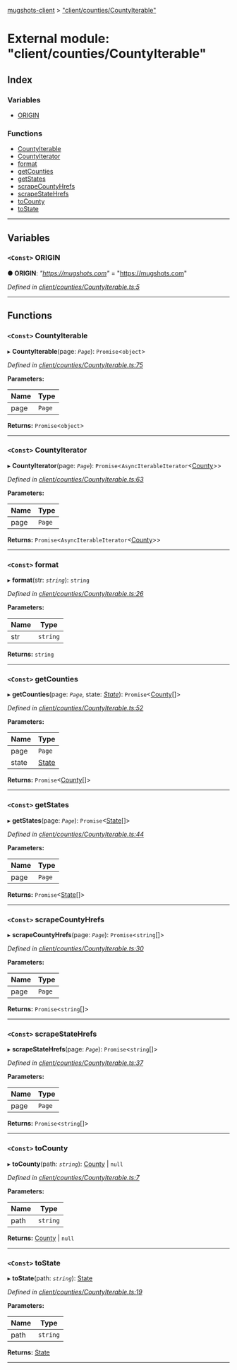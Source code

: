 [mugshots-client](../README.md) > ["client/counties/CountyIterable"](../modules/_client_counties_countyiterable_.md)

# External module: "client/counties/CountyIterable"

## Index

### Variables

* [ORIGIN](_client_counties_countyiterable_.md#origin)

### Functions

* [CountyIterable](_client_counties_countyiterable_.md#countyiterable)
* [CountyIterator](_client_counties_countyiterable_.md#countyiterator)
* [format](_client_counties_countyiterable_.md#format)
* [getCounties](_client_counties_countyiterable_.md#getcounties)
* [getStates](_client_counties_countyiterable_.md#getstates)
* [scrapeCountyHrefs](_client_counties_countyiterable_.md#scrapecountyhrefs)
* [scrapeStateHrefs](_client_counties_countyiterable_.md#scrapestatehrefs)
* [toCounty](_client_counties_countyiterable_.md#tocounty)
* [toState](_client_counties_countyiterable_.md#tostate)

---

## Variables

<a id="origin"></a>

### `<Const>` ORIGIN

**● ORIGIN**: *"https://mugshots.com"* = "https://mugshots.com"

*Defined in [client/counties/CountyIterable.ts:5](https://github.com/agaricide/mugshots-client/blob/101dc0c/src/client/counties/CountyIterable.ts#L5)*

___

## Functions

<a id="countyiterable"></a>

### `<Const>` CountyIterable

▸ **CountyIterable**(page: *`Page`*): `Promise`<`object`>

*Defined in [client/counties/CountyIterable.ts:75](https://github.com/agaricide/mugshots-client/blob/101dc0c/src/client/counties/CountyIterable.ts#L75)*

**Parameters:**

| Name | Type |
| ------ | ------ |
| page | `Page` |

**Returns:** `Promise`<`object`>

___
<a id="countyiterator"></a>

### `<Const>` CountyIterator

▸ **CountyIterator**(page: *`Page`*): `Promise`<`AsyncIterableIterator`<[County](../interfaces/_client_types_county_.county.md)>>

*Defined in [client/counties/CountyIterable.ts:63](https://github.com/agaricide/mugshots-client/blob/101dc0c/src/client/counties/CountyIterable.ts#L63)*

**Parameters:**

| Name | Type |
| ------ | ------ |
| page | `Page` |

**Returns:** `Promise`<`AsyncIterableIterator`<[County](../interfaces/_client_types_county_.county.md)>>

___
<a id="format"></a>

### `<Const>` format

▸ **format**(str: *`string`*): `string`

*Defined in [client/counties/CountyIterable.ts:26](https://github.com/agaricide/mugshots-client/blob/101dc0c/src/client/counties/CountyIterable.ts#L26)*

**Parameters:**

| Name | Type |
| ------ | ------ |
| str | `string` |

**Returns:** `string`

___
<a id="getcounties"></a>

### `<Const>` getCounties

▸ **getCounties**(page: *`Page`*, state: *[State](../interfaces/_client_types_state_.state.md)*): `Promise`<[County](../interfaces/_client_types_county_.county.md)[]>

*Defined in [client/counties/CountyIterable.ts:52](https://github.com/agaricide/mugshots-client/blob/101dc0c/src/client/counties/CountyIterable.ts#L52)*

**Parameters:**

| Name | Type |
| ------ | ------ |
| page | `Page` |
| state | [State](../interfaces/_client_types_state_.state.md) |

**Returns:** `Promise`<[County](../interfaces/_client_types_county_.county.md)[]>

___
<a id="getstates"></a>

### `<Const>` getStates

▸ **getStates**(page: *`Page`*): `Promise`<[State](../interfaces/_client_types_state_.state.md)[]>

*Defined in [client/counties/CountyIterable.ts:44](https://github.com/agaricide/mugshots-client/blob/101dc0c/src/client/counties/CountyIterable.ts#L44)*

**Parameters:**

| Name | Type |
| ------ | ------ |
| page | `Page` |

**Returns:** `Promise`<[State](../interfaces/_client_types_state_.state.md)[]>

___
<a id="scrapecountyhrefs"></a>

### `<Const>` scrapeCountyHrefs

▸ **scrapeCountyHrefs**(page: *`Page`*): `Promise`<`string`[]>

*Defined in [client/counties/CountyIterable.ts:30](https://github.com/agaricide/mugshots-client/blob/101dc0c/src/client/counties/CountyIterable.ts#L30)*

**Parameters:**

| Name | Type |
| ------ | ------ |
| page | `Page` |

**Returns:** `Promise`<`string`[]>

___
<a id="scrapestatehrefs"></a>

### `<Const>` scrapeStateHrefs

▸ **scrapeStateHrefs**(page: *`Page`*): `Promise`<`string`[]>

*Defined in [client/counties/CountyIterable.ts:37](https://github.com/agaricide/mugshots-client/blob/101dc0c/src/client/counties/CountyIterable.ts#L37)*

**Parameters:**

| Name | Type |
| ------ | ------ |
| page | `Page` |

**Returns:** `Promise`<`string`[]>

___
<a id="tocounty"></a>

### `<Const>` toCounty

▸ **toCounty**(path: *`string`*): [County](../interfaces/_client_types_county_.county.md) \| `null`

*Defined in [client/counties/CountyIterable.ts:7](https://github.com/agaricide/mugshots-client/blob/101dc0c/src/client/counties/CountyIterable.ts#L7)*

**Parameters:**

| Name | Type |
| ------ | ------ |
| path | `string` |

**Returns:** [County](../interfaces/_client_types_county_.county.md) \| `null`

___
<a id="tostate"></a>

### `<Const>` toState

▸ **toState**(path: *`string`*): [State](../interfaces/_client_types_state_.state.md)

*Defined in [client/counties/CountyIterable.ts:19](https://github.com/agaricide/mugshots-client/blob/101dc0c/src/client/counties/CountyIterable.ts#L19)*

**Parameters:**

| Name | Type |
| ------ | ------ |
| path | `string` |

**Returns:** [State](../interfaces/_client_types_state_.state.md)

___

